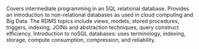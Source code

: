 Covers intermediate programming in an SQL relational database. Provides an introduction to non-relational databases as used in cloud computing and Big Data. The RDMS topics include views, models, stored procedures, triggers, indexing, JOINs and abstraction techniques, query construct efficiency. Introduction to noSQL databases: uses terminology, indexing, storage, compute consumption, compression, and reliability.